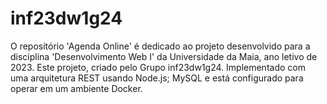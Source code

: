 # inf23dw1g24
O repositório 'Agenda Online' é dedicado ao projeto desenvolvido para a disciplina 'Desenvolvimento Web I' da Universidade da Maia, ano letivo de 2023. Este projeto, criado pelo Grupo inf23dw1g24. Implementado com uma arquitetura REST usando Node.js; MySQL e está configurado para operar em um ambiente Docker. 
